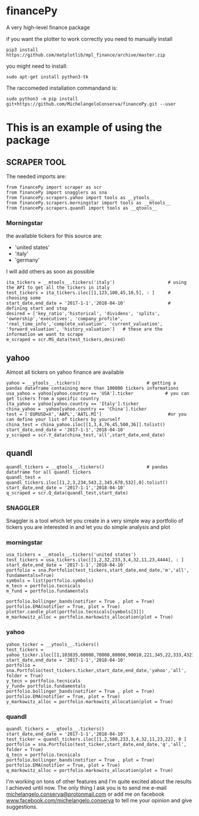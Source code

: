 # financePy
A very high-level finance package

if you want the plotter to work correctly you need to manually install
```
pip3 install https://github.com/matplotlib/mpl_finance/archive/master.zip
```
you might need to install:
```
sudo apt-get install python3-tk
```


The raccomeded installation commandand is:
```
sudo python3 -m pip install git+https://github.com/MichelangeloConserva/financePy.git --user
```


# This is an example of using the package


## SCRAPER TOOL

The needed imports are:
~~~~
from financePy import scraper as scr
from financePy import snagglers as sna
from financePy.scrapers.yahoo import tools as __ytools__
from financePy.scrapers.morningstar import tools as __mtools__
from financePy.scrapers.quandl import tools as __qtools__
~~~~
### Morningstar

the available tickers for this source are:
* 'united states'
* 'italy'
* 'germany'

I will add others as soon as possible

~~~~
ita_tickers = __mtools__.tickers('italy')                    # using the API to get all the tickers in italy
test_tickers = ita_tickers.iloc[[1,123,100,45,10,5], : ]     # choosing some
start_date,end_date = '2017-1-1','2018-04-10'                # defining start and stop
desired = ['key_ratio','historical', 'dividens', 'splits', 'ownership','executives', 'company_profile', 'real_time_info','complete_valuation', 'current_valuation', 'forward_valuation', 'history_valuation']   # these are the information we want to scrape
m_scraped = scr.MS_data(test_tickers,desired)   
~~~~


## yahoo

Almost all tickers on yahoo finance are available

~~~~
yahoo = __ytools__.tickers()                         # getting a pandas dataframe containing more than 100000 tickers informations
usa_yahoo = yahoo[yahoo.country == 'USA'].ticker            # you can get tickers from a specific country
ita_yahoo = yahoo[yahoo.country == 'Italy'].ticker
china_yahoo =  yahoo[yahoo.country == 'China'].ticker  
test = ['EURUSD=X','AAPL','AATL.MI']                         #or you can define your list of tickers by yourself
china_test = china_yahoo.iloc[[1,3,4,76,45,500,36]].tolist()
start_date,end_date = '2017-1-1','2018-04-10'
y_scraped = scr.Y_data(china_test,'all',start_date,end_date)
~~~~

## quandl
~~~~
quandl_tickers = __qtools__.tickers()                # pandas dataframe for all quandl tickers
quandl_test = quandl_tickers.iloc[[1,2,3,234,543,2,345,678,532],0].tolist()
start_date,end_date = '2017-1-1','2018-04-10'
q_scraped = scr.Q_data(quandl_test,start_date)
~~~~



### SNAGGLER ###
Snaggler is a tool which let you create in a very simple way a portfolio of tickers you are interested in and let you do simple analysis and plot

### morningstar
~~~~
usa_tickers = __mtools__.tickers('united states')      
test_tickers = usa_tickers.iloc[[1,2,32,233,3,4,32,11,23,4444], : ] 
start_date,end_date = '2017-1-1','2018-04-10'
portfolio = sna.Portfolio(test_tickers,start_date,end_date,'m','all', fundamentals=True)
symbols = list(portfolio.symbols)
m_tecn = portfolio.tecnicals
m_fund = portfolio.fundamentals

portfolio.bollinger_bands(notifier = True , plot = True)
portfolio.EMA(notifier = True, plot = True)
plotter.candle_plot(portfolio.tecnicals[symbols[3]])
m_markowitz_alloc = portfolio.markowits_allocation(plot = True)
~~~~

### yahoo
~~~~
yahoo_ticker = __ytools__.tickers()
test_tickers = yahoo_ticker.iloc[[1,103835,60000,70000,80000,90010,221,345,22,333,4321,554]]
start_date,end_date = '2017-1-1','2018-04-10'
portfolio = sna.Portfolio(test_tickers.ticker,start_date,end_date,'yahoo','all', folder = True)
y_tecn = portfolio.tecnicals
y_fund= portfolio.fundamentals
portfolio.bollinger_bands(notifier = True , plot = True)
portfolio.EMA(notifier = True, plot = True)
y_markowitz_alloc = portfolio.markowits_allocation(plot = True)
~~~~

### quandl
~~~~
quandl_tickers = __qtools__.tickers()
start_date,end_date = '2017-1-1','2018-04-10'
test_ticker = quandl_tickers.iloc[[1,2,500,233,3,4,32,11,23,22], 0 ] 
portfolio = sna.Portfolio(test_ticker,start_date,end_date,'q','all', folder = True)
q_tecn = portfolio.tecnicals
portfolio.bollinger_bands(notifier = True , plot = True)
portfolio.EMA(notifier = True, plot = True)
q_markowitz_alloc = portfolio.markowits_allocation(plot = True)
~~~~





I'm working on tons of other features and I'm quite excited about the results I achieved until now.
The only thing I ask you is to send me e-mail michelangelo.conserva@protonmail.com or add me on facebook www.facebook.com/michelangelo.conserva to tell me your opinion and give suggestions.








